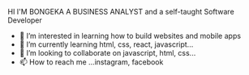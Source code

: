 HI I'M BONGEKA
A BUSINESS ANALYST and a self-taught Software Developer

- 👀 I’m interested in learning how to build websites and mobile apps
- 🌱 I’m currently learning html, css, react, javascript...
- 💞️ I’m looking to collaborate on javascript, html, css...
- 📫 How to reach me ...instagram, facebook

<!---
bongz07/bongz07 is a ✨ special ✨ repository because its `README.md` (this file) appears on your GitHub profile.
You can click the Preview link to take a look at your changes.
--->
